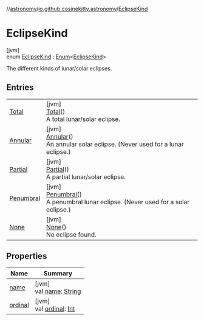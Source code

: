 //[astronomy](../../../index.md)/[io.github.cosinekitty.astronomy](../index.md)/[EclipseKind](index.md)

# EclipseKind

[jvm]\
enum [EclipseKind](index.md) : [Enum](https://kotlinlang.org/api/latest/jvm/stdlib/kotlin/-enum/index.html)&lt;[EclipseKind](index.md)&gt; 

The different kinds of lunar/solar eclipses.

## Entries

| | |
|---|---|
| [Total](-total/index.md) | [jvm]<br>[Total](-total/index.md)()<br>A total lunar/solar eclipse. |
| [Annular](-annular/index.md) | [jvm]<br>[Annular](-annular/index.md)()<br>An annular solar eclipse. (Never used for a lunar eclipse.) |
| [Partial](-partial/index.md) | [jvm]<br>[Partial](-partial/index.md)()<br>A partial lunar/solar eclipse. |
| [Penumbral](-penumbral/index.md) | [jvm]<br>[Penumbral](-penumbral/index.md)()<br>A penumbral lunar eclipse. (Never used for a solar eclipse.) |
| [None](-none/index.md) | [jvm]<br>[None](-none/index.md)()<br>No eclipse found. |

## Properties

| Name | Summary |
|---|---|
| [name](-none/index.md#-372974862%2FProperties%2F-1216412040) | [jvm]<br>val [name](-none/index.md#-372974862%2FProperties%2F-1216412040): [String](https://kotlinlang.org/api/latest/jvm/stdlib/kotlin/-string/index.html) |
| [ordinal](-none/index.md#-739389684%2FProperties%2F-1216412040) | [jvm]<br>val [ordinal](-none/index.md#-739389684%2FProperties%2F-1216412040): [Int](https://kotlinlang.org/api/latest/jvm/stdlib/kotlin/-int/index.html) |

